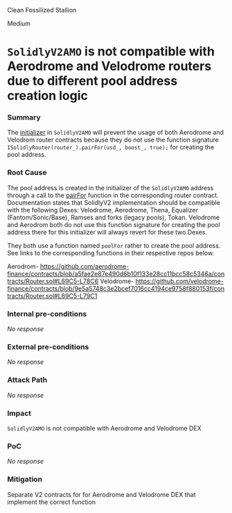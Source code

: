 Clean Fossilized Stallion

Medium

# `SolidlyV2AMO` is not compatible with Aerodrome and Velodrome routers due to different pool address creation logic

### Summary

The [initializer](https://github.com/sherlock-audit/2024-10-axion/blob/d75df3636ea28dd627d548d5d473c5d5477b0dc6/liquidity-amo/contracts/SolidlyV2AMO.sol#L81C9-L81C77) in `SolidlyV2AMO` will prevent the usage of both Aerodrome and Velodrom router contracts because they do not use the function signature `ISolidlyRouter(router_).pairFor(usd_, boost_, true);` for creating the pool address.

### Root Cause

The pool address is created in the initializer of the `SolidlyV2AMO` address through a call to the [pairFor](https://github.com/sherlock-audit/2024-10-axion/blob/d75df3636ea28dd627d548d5d473c5d5477b0dc6/liquidity-amo/contracts/SolidlyV2AMO.sol#L81C9-L81C77) function in the corresponding router contract. Documentation states that SolidlyV2 implementation should be compatible with the following Dexes: Velodrome, Aerodrome, Thena, Equalizer (Fantom/Sonic/Base), Ramses and forks (legacy pools), Tokan. Velodrome and Aerodrom both do not use this function signature for creating the pool address there for this initializer will always revert for these two Dexes.

They both use a function named `poolFor` rather to create the pool address. See links to the corresponding functions in their respective repos below.

Aerodrom- https://github.com/aerodrome-finance/contracts/blob/a5fae2e87e490d6b10f133e28cc11bcc58c5346a/contracts/Router.sol#L69C5-L78C6
Velodrome- https://github.com/velodrome-finance/contracts/blob/9e5a5748c3e2bcef7016cc4194ce9758f880153f/contracts/Router.sol#L69C5-L79C1

### Internal pre-conditions

_No response_

### External pre-conditions

_No response_

### Attack Path

_No response_

### Impact

`SolidlyV2AMO` is not compatible with Aerodrome and Velodrome DEX

### PoC

_No response_

### Mitigation

Separate V2 contracts for for Aerodrome and Velodrome DEX that implement the correct function
